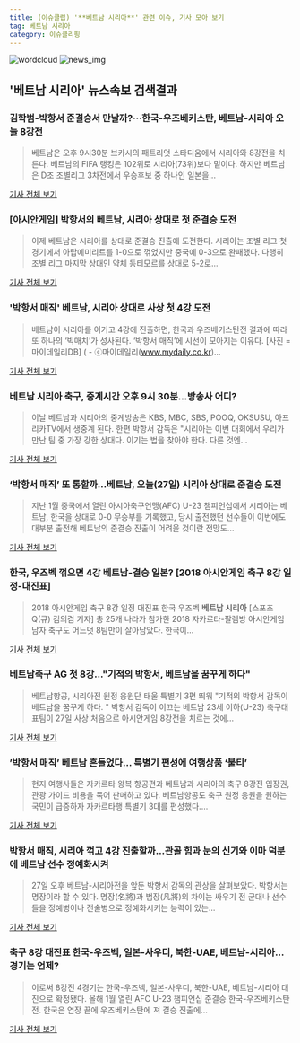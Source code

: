 ```yaml
---
title: (이슈클립) '**베트남 시리아**' 관련 이슈, 기사 모아 보기
tag: 베트남 시리아
category: 이슈클리핑
---
```

![wordcloud](https://s3.ap-northeast-2.amazonaws.com/lyrics101-wordcloud/2018-08-27-1535360049.png)
![news_img](https://user-images.githubusercontent.com/42597476/44507050-1206f400-a6e4-11e8-8d98-7ffbfebb353f.png)
## **'**베트남 시리아**'** 뉴스속보 검색결과
### 김학범-박항서 준결승서 만날까?···한국-우즈베키스탄, 베트남-시리아 오늘 8강전

>베트남은 오후 9시30분 브카시의 패트리엇 스타디움에서 시리아와 8강전을 치른다. 베트남의 FIFA 랭킹은 102위로 시리아(73위)보다 밑이다. 하지만 베트남은 D조 조별리그 3차전에서 우승후보 중 하나인 일본을...

<a href="http://kor.theasian.asia/archives/192767" target="_blank">기사 전체 보기</a>

### [아시안게임] 박항서의 베트남, 시리아 상대로 첫 준결승 도전

>이제 베트남은 시리아를 상대로 준결승 진출에 도전한다. 시리아는 조별 리그 첫 경기에서 아랍에미리트를 1-0으로 꺾었지만 중국에 0-3으로 완패했다. 다행히 조별 리그 마지막 상대인 약체 동티모르를 상대로 5-2로...

<a href="http://news1.kr/articles/?3409282" target="_blank">기사 전체 보기</a>

### '박항서 매직' 베트남, 시리아 상대로 사상 첫 4강 도전

>베트남이 시리아를 이기고 4강에 진출하면, 한국과 우즈베키스탄전 결과에 따라 또 하나의 ‘빅매치’가 성사된다. ‘박항서 매직’에 시선이 모아지는 이유다. [사진 = 마이데일리DB] ( - ⓒ마이데일리(www.mydaily.co.kr)...

<a href="http://www.mydaily.co.kr/new_yk/html/read.php?newsid=201808271502556536&ext=na" target="_blank">기사 전체 보기</a>

### **베트남 시리아** 축구, 중계시간 오후 9시 30분…방송사 어디?

>이날 베트남과 시리아의 중계방송은 KBS, MBC, SBS, POOQ, OKSUSU, 아프리카TV에서 생중계 된다. 한편 박항서 감독은 "시리아는 이번 대회에서 우리가 만난 팀 중 가장 강한 상대다. 이기는 법을 찾아야 한다. 다른 것엔...

<a href="http://news20.busan.com/controller/newsController.jsp?newsId=20180827000114" target="_blank">기사 전체 보기</a>

### ‘박항서 매직’ 또 통할까…베트남, 오늘(27일) 시리아 상대로 준결승 도전

>지난 1월 중국에서 열린 아시아축구연맹(AFC) U-23 챔피언십에서 시리아는 베트남, 한국을 상대로 0-0 무승부를 기록했고, 당시 출전했던 선수들이 이번에도 대부분 출전해 베트남의 준결승 진출이 어려울 것이란 전망도...

<a href="http://www.ajunews.com/view/20180827165013142" target="_blank">기사 전체 보기</a>

### 한국, 우즈벡 꺾으면 4강 베트남-결승 일본? [2018 아시안게임 축구 8강 일정-대진표]

>2018 아시안게임 축구 8강 일정 대진표 한국 우즈벡 **베트남 시리아** [스포츠Q(큐) 김의겸 기자] 총 25개 나라가 참가한 2018 자카르타-팔렘방 아시안게임 남자 축구도 어느덧 8팀만이 살아남았다.  한국이...

<a href="http://www.sportsq.co.kr/news/articleView.html?idxno=300262" target="_blank">기사 전체 보기</a>

### 베트남축구 AG 첫 8강…"기적의 박항서, 베트남을 꿈꾸게 하다"

>베트남항공, 시리아전 원정 응원단 태울 특별기 3편 띄워 "기적의 박항서 감독이 베트남을 꿈꾸게 하다. " 박항서 감독이 이끄는 베트남 23세 이하(U-23) 축구대표팀이 27일 사상 처음으로 아시안게임 8강전을 치르는 것에...

<a href="http://app.yonhapnews.co.kr/YNA/Basic/SNS/r.aspx?c=AKR20180827085000084&did=1195m" target="_blank">기사 전체 보기</a>

### ’박항서 매직’ 베트남 흔들었다… 특별기 편성에 여행상품 ‘불티’

>현지 여행사들은 자카르타 왕복 항공편과 베트남과 시리아의 축구 8강전 입장권, 관광 가이드 비용을 묶어 판매하고 있다. 베트남항공도 축구 원정 응원을 원하는 국민이 급증하자 자카르타행 특별기 3대를 편성했다....

<a href="http://www.sportsworldi.com/content/html/2018/08/26/20180826658154.html" target="_blank">기사 전체 보기</a>

### 박항서 매직, 시리아 꺾고 4강 진출할까…관골 힘과 눈의 신기와 이마 덕분에 베트남 선수 정예화시켜

>27일 오후 베트남-시리아전을 앞둔 박항서 감독의 관상을 살펴보았다. 박항서는 명장이라 할 수 있다. 명장(名將)과 범장(凡將)의 차이는 싸우기 전 군대나 선수들을 정예병이나 전술병으로 정예화시키는 능력이 있는...

<a href="http://www.g-enews.com/ko-kr/news/article/news_all/201808271349226494e8b8a793f7_3/article.html" target="_blank">기사 전체 보기</a>

### 축구 8강 대진표 한국-우즈벡, 일본-사우디, 북한-UAE, 베트남-시리아…경기는 언제?

>이로써 8강전 4경기는 한국-우즈벡, 일본-사우디, 북한-UAE, 베트남-시리아 대진으로 확정됐다.   올해 1월 열린 AFC U-23 챔피언십 준결승 한국-우즈베키스탄전. 한국은 연장 끝에 우즈베키스탄에 져 결승 진출에...

<a href="http://www.mediapen.com/news/view/378257" target="_blank">기사 전체 보기</a>


